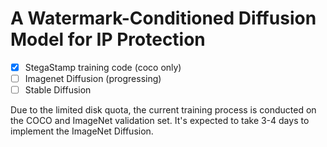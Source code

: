 # A Watermark-Conditioned Diffusion Model for IP Protection
- [x] StegaStamp training code (coco only)
- [ ] Imagenet Diffusion (progressing)
- [ ] Stable Diffusion

Due to the limited disk quota, the current training process is conducted on the COCO and ImageNet validation set.
It's expected to take 3-4 days to implement the ImageNet Diffusion.
